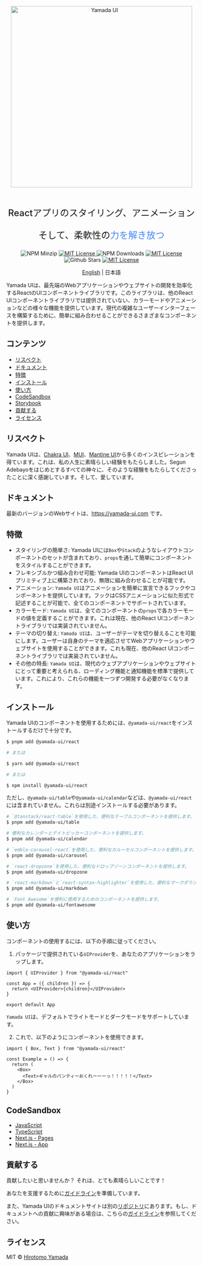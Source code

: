 <p align="center">
  <img src="https://raw.githubusercontent.com/hirotomoyamada/yamada-ui/main/logo/logo-colored@2x.png" alt="Yamada UI" width="480" style="padding: 48px 0 24px;"/>
</p>

<p align="center" style="font-size: 24px; font-weight: 500; margin-bottom: 0px;">Reactアプリのスタイリング、アニメーション</p>
<p align="center" style="font-size: 24px; font-weight: 500;">そして、柔軟性の<span style="color: #4387f4;">力を解き放つ</span></p>

<p align="center">
  <img alt="NPM Minzip" src="https://img.shields.io/bundlephobia/minzip/@yamada-ui/react"/>
  <a href="https://www.npmjs.com/package/@yamada-ui/react">
    <img alt="MIT License" src="https://img.shields.io/npm/v/@yamada-ui/react"/>
  </a>
  <img alt="NPM Downloads" src="https://img.shields.io/npm/dm/@yamada-ui/react.svg?style=flat"/>
  <a href="https://github.com/hirotomoyamada/yamada-ui/blob/main/LICENSE">
    <img alt="MIT License" src="https://img.shields.io/github/license/hirotomoyamada/yamada-ui"/>
  </a>
  <img alt="Github Stars" src="https://img.shields.io/github/stars/hirotomoyamada/yamada-ui" />
  <a href="https://discord.gg/ubYvRAxFEB">
    <img alt="MIT License" src="https://img.shields.io/badge/Chat%20on-Discord-%235865f2"/>
  </a>
</p>

<p align='center'>
<a href='./README.md'>English</a> | 日本語
</p>

Yamada UIは、最先端のWebアプリケーションやウェブサイトの開発を効率化するReactのUIコンポーネントライブラリです。このライブラリは、他のReact UIコンポーネントライブラリでは提供されていない、カラーモードやアニメーションなどの様々な機能を提供しています。現代の複雑なユーザーインターフェースを構築するために、簡単に組み合わせることができるさまざまなコンポーネントを提供します。

## コンテンツ

- [リスペクト](#リスペクト)
- [ドキュメント](https://yamada-ui.com/ja)
- [特徴](#特徴)
- [インストール](#インストール)
- [使い方](#使い方)
- [CodeSandbox](#codesandbox)
- [Storybook](https://hirotomoyamada.github.io/yamada-ui/)
- [貢献する](#貢献する)
- [ライセンス](#ライセンス)

## リスペクト

Yamada UIは、[Chakra UI](https://github.com/chakra-ui/chakra-ui)、[MUI](https://github.com/mui/material-ui)、[Mantine UI](https://github.com/mantinedev/mantine)から多くのインスピレーションを得ています。これは、私の人生に素晴らしい経験をもたらしました。Segun Adebayoをはじめとするすべての神々に、そのような経験をもたらしてくださったことに深く感謝しています。そして、愛しています。

## ドキュメント

最新のバージョンのWebサイトは、https://yamada-ui.com です。

## 特徴

- スタイリングの簡単さ: Yamada UIには`Box`や`Stack`のようなレイアウトコンポーネントのセットが含まれており、`props`を通して簡単にコンポーネントをスタイルすることができます。
- フレキシブルかつ組み合わせ可能: Yamada UIのコンポーネントはReact UIプリミティブ上に構築されており、無限に組み合わせることが可能です。
- アニメーション: `Yamada UI`はアニメーションを簡単に宣言できるフックやコンポーネントを提供しています。フックはCSSアニメーションに似た形式で記述することが可能で、全てのコンポーネントでサポートされています。
- カラーモード: `Yamada UI`は、全てのコンポーネントの`props`で各カラーモードの値を定義することができます。これは現在、他のReact UIコンポーネントライブラリでは実装されていません。
- テーマの切り替え: `Yamada UI`は、ユーザーがテーマを切り替えることを可能にします。ユーザーは自身のテーマを適応させてWebアプリケーションやウェブサイトを使用することができます。これも現在、他のReact UIコンポーネントライブラリでは実装されていません。
- その他の特長: `Yamada UI`は、現代のウェブアプリケーションやウェブサイトにとって重要と考えられる、ローディング機能と通知機能を標準で提供しています。これにより、これらの機能を一つずつ開発する必要がなくなります。

## インストール

Yamada UIのコンポーネントを使用するためには、`@yamada-ui/react`をインストールするだけで十分です。

```sh
$ pnpm add @yamada-ui/react

# または

$ yarn add @yamada-ui/react

# または

$ npm install @yamada-ui/react
```

ただし、`@yamada-ui/table`や`@yamada-ui/calendar`などは、`@yamada-ui/react`には含まれていません。これらは別途インストールする必要があります。

```sh
# `@tanstack/react-table`を使用した、便利なテーブルコンポーネントを提供します。
$ pnpm add @yamada-ui/table

# 便利なカレンダーとデイトピッカーコンポーネントを提供します。
$ pnpm add @yamada-ui/calendar

# `embla-carousel-react`を使用した、便利なカルーセルコンポーネントを提供します。
$ pnpm add @yamada-ui/carousel

# `react-dropzone`を使用した、便利なドロップゾーンコンポーネントを提供します。
$ pnpm add @yamada-ui/dropzone

# `react-markdown`と`react-syntax-highlighter`を使用した、便利なマークダウンコンポーネントを提供します。
$ pnpm add @yamada-ui/markdown

# `Font Awesome`を便利に使用するためのコンポーネントを提供します。
$ pnpm add @yamada-ui/fontawesome
```

## 使い方

コンポーネントの使用するには、以下の手順に従ってください。

1. パッケージで提供されている`UIProvider`を、あなたのアプリケーションをラップします。

```tsx
import { UIProvider } from "@yamada-ui/react"

const App = ({ children }) => {
  return <UIProvider>{children}</UIProvider>
}

export default App
```

`Yamada UI`は、デフォルトでライトモードとダークモードをサポートしています。

2. これで、以下のようにコンポーネントを使用できます。

```tsx
import { Box, Text } from "@yamada-ui/react"

const Example = () => {
  return (
    <Box>
      <Text>ギャルのパンティーおくれーーーっ！！！！！</Text>
    </Box>
  )
}
```

## CodeSandbox

- [JavaScript](https://codesandbox.io/s/yamada-ui-javascript-1m1on8)
- [TypeScript](https://codesandbox.io/s/yamada-ui-typescript-7xqli9)
- [Next.js - Pages](https://codesandbox.io/p/sandbox/yamada-ui-next-js-pages-6d13de)
- [Next.js - App](https://codesandbox.io/p/sandbox/yamada-ui-next-js-app-3911zu)

## 貢献する

貢献したいと思いませんか？ それは、とても素晴らしいことです！

あなたを支援するために[ガイドライン](./CONTRIBUTING.ja.md)を準備しています。

また、Yamada UIのドキュメントサイトは別の[リポジトリ](https://github.com/hirotomoyamada/yamada-docs)にあります。もし、ドキュメントへの貢献に興味がある場合は、こちらの[ガイドライン](https://github.com/hirotomoyamada/yamada-docs/blob/main/CONTRIBUTING.ja.md)を参照してください。

## ライセンス

MIT © [Hirotomo Yamada](https://github.com/hirotomoyamada)
